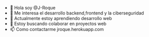 - 👋 Hola soy @J-Roque
- 👀 Me interesa el desarrollo backend,frontend y la ciberseguridad
- 🌱 Actualmente estoy aprendiendo desarrollo web 
- 💞️ Estoy buscando colaborar en proyectos web
- 📫 Como contactarme  jroque.herokuapp.com
<!---
J-Roque/J-Roque is a ✨ special ✨ repository because its `README.md` (this file) appears on your GitHub profile.
You can click the Preview link to take a look at your changes.
--->
